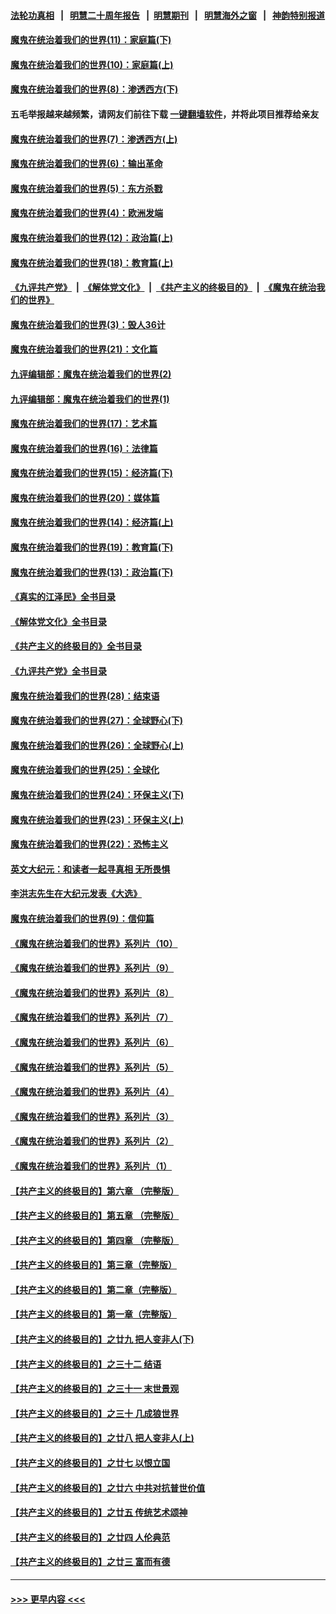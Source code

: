 #### [法轮功真相](https://github.com/gfw-breaker/truth/blob/master/README.md?t=0) &nbsp;&nbsp;|&nbsp;&nbsp; [明慧二十周年报告](https://github.com/gfw-breaker/mh-reports/blob/master/README.md?t=0) &nbsp;&nbsp;|&nbsp;&nbsp;[明慧期刊](https://github.com/gfw-breaker/mh-qikan) &nbsp;&nbsp;|&nbsp;&nbsp; [明慧海外之窗](https://github.com/gfw-breaker/mh-news/blob/master/README.md?t=0) &nbsp;&nbsp;|&nbsp;&nbsp; [神韵特别报道](https://github.com/gfw-breaker/mh-news/blob/master/shenyun.md?t=0)
#### [魔鬼在统治着我们的世界(11)：家庭篇(下)](../pages/nsc422/n10440961.md?t=12190043) 
#### [魔鬼在统治着我们的世界(10)：家庭篇(上)](../pages/nsc422/n10435448.md?t=12190043) 
#### [魔鬼在统治着我们的世界(8)：渗透西方(下)](../pages/nsc422/n10429603.md?t=12190043) 
#### 五毛举报越来越频繁，请网友们前往下载 [一键翻墙软件](https://github.com/gfw-breaker/ssr-accounts)，并将此项目推荐给亲友
#### [魔鬼在统治着我们的世界(7)：渗透西方(上)](../pages/nsc422/n10426013.md?t=12190043) 
#### [魔鬼在统治着我们的世界(6)：输出革命](../pages/nsc422/n10421536.md?t=12190043) 
#### [魔鬼在统治着我们的世界(5)：东方杀戮](../pages/nsc422/n10417707.md?t=12190043) 
#### [魔鬼在统治着我们的世界(4)：欧洲发端](../pages/nsc422/n10414890.md?t=12190043) 
#### [魔鬼在统治着我们的世界(12)：政治篇(上)](../pages/nsc422/n10444576.md?t=12190043) 
#### [魔鬼在统治着我们的世界(18)：教育篇(上)](../pages/nsc422/n10526970.md?t=12190043) 
#### [《九评共产党》](https://github.com/begood0513/9ping.md/blob/master/README.md) &nbsp;|&nbsp; [《解体党文化》](../../../../jtdwh.md/blob/master/README.md)  &nbsp;|&nbsp; [《共产主义的终极目的》](../../../../gczydzjmd.md/blob/master/README.md) &nbsp;|&nbsp; [《魔鬼在统治我们的世界》](../../../../mgztzwmdsj.md/blob/master/README.md) 
#### [魔鬼在统治着我们的世界(3)：毁人36计](../pages/nsc422/n10411583.md?t=12190043) 
#### [魔鬼在统治着我们的世界(21)：文化篇](../pages/nsc422/n10597706.md?t=12190043) 
#### [九评编辑部：魔鬼在统治着我们的世界(2)](../pages/nsc422/n10410036.md?t=12190043) 
#### [九评编辑部：魔鬼在统治着我们的世界(1)](../pages/nsc422/n10406825.md?t=12190043) 
#### [魔鬼在统治着我们的世界(17)：艺术篇](../pages/nsc422/n10499093.md?t=12190043) 
#### [魔鬼在统治着我们的世界(16)：法律篇](../pages/nsc422/n10485969.md?t=12190043) 
#### [魔鬼在统治着我们的世界(15)：经济篇(下)](../pages/nsc422/n10469975.md?t=12190043) 
#### [魔鬼在统治着我们的世界(20)：媒体篇](../pages/nsc422/n10586579.md?t=12190043) 
#### [魔鬼在统治着我们的世界(14)：经济篇(上)](../pages/nsc422/n10457370.md?t=12190043) 
#### [魔鬼在统治着我们的世界(19)：教育篇(下)](../pages/nsc422/n10564808.md?t=12190043) 
#### [魔鬼在统治着我们的世界(13)：政治篇(下)](../pages/nsc422/n10448270.md?t=12190043) 
#### [《真实的江泽民》全书目录](../pages/nsc422/n13721399.md?t=12190043) 
#### [《解体党文化》全书目录](../pages/nsc422/n13721157.md?t=12190043) 
#### [《共产主义的终极目的》全书目录](../pages/nsc422/n13721048.md?t=12190043) 
#### [《九评共产党》全书目录](../pages/nsc422/n13708085.md?t=12190043) 
#### [魔鬼在统治着我们的世界(28)：结束语](../pages/nsc422/n10936246.md?t=12190043) 
#### [魔鬼在统治着我们的世界(27)：全球野心(下)](../pages/nsc422/n10928319.md?t=12190043) 
#### [魔鬼在统治着我们的世界(26)：全球野心(上)](../pages/nsc422/n10900318.md?t=12190043) 
#### [魔鬼在统治着我们的世界(25)：全球化](../pages/nsc422/n10788205.md?t=12190043) 
#### [魔鬼在统治着我们的世界(24)：环保主义(下)](../pages/nsc422/n10695307.md?t=12190043) 
#### [魔鬼在统治着我们的世界(23)：环保主义(上)](../pages/nsc422/n10688613.md?t=12190043) 
#### [魔鬼在统治着我们的世界(22)：恐怖主义](../pages/nsc422/n10614727.md?t=12190043) 
#### [英文大纪元：和读者一起寻真相 无所畏惧](../pages/nsc422/n12542027.md?t=12190043) 
#### [李洪志先生在大纪元发表《大选》](../pages/nsc422/n12534746.md?t=12190043) 
#### [魔鬼在统治着我们的世界(9)：信仰篇](../pages/nsc422/n10432159.md?t=12190043) 
#### [《魔鬼在统治着我们的世界》系列片（10）](../pages/nsc422/n12292670.md?t=12190043) 
#### [《魔鬼在统治着我们的世界》系列片（9）](../pages/nsc422/n12290859.md?t=12190043) 
#### [《魔鬼在统治着我们的世界》系列片（8）](../pages/nsc422/n12287445.md?t=12190043) 
#### [《魔鬼在统治着我们的世界》系列片（7）](../pages/nsc422/n12283425.md?t=12190043) 
#### [《魔鬼在统治着我们的世界》系列片（6）](../pages/nsc422/n12282314.md?t=12190043) 
#### [《魔鬼在统治着我们的世界》系列片（5）](../pages/nsc422/n12281419.md?t=12190043) 
#### [《魔鬼在统治着我们的世界》系列片（4）](../pages/nsc422/n12274024.md?t=12190043) 
#### [《魔鬼在统治着我们的世界》系列片（3）](../pages/nsc422/n12271322.md?t=12190043) 
#### [《魔鬼在统治着我们的世界》系列片（2）](../pages/nsc422/n12269049.md?t=12190043) 
#### [《魔鬼在统治着我们的世界》系列片（1）](../pages/nsc422/n12267575.md?t=12190043) 
#### [【共产主义的终极目的】第六章 （完整版）](../pages/nsc422/n11428913.md?t=12190043) 
#### [【共产主义的终极目的】第五章 （完整版）](../pages/nsc422/n11428912.md?t=12190043) 
#### [【共产主义的终极目的】第四章 （完整版）](../pages/nsc422/n11428907.md?t=12190043) 
#### [【共产主义的终极目的】第三章（完整版）](../pages/nsc422/n11428848.md?t=12190043) 
#### [【共产主义的终极目的】第二章（完整版）](../pages/nsc422/n11428831.md?t=12190043) 
#### [【共产主义的终极目的】第一章（完整版）](../pages/nsc422/n11417651.md?t=12190043) 
#### [【共产主义的终极目的】之廿九 把人变非人(下)](../pages/nsc422/n11344140.md?t=12190043) 
#### [【共产主义的终极目的】之三十二 结语](../pages/nsc422/n11360535.md?t=12190043) 
#### [【共产主义的终极目的】之三十一 末世景观](../pages/nsc422/n11351129.md?t=12190043) 
#### [【共产主义的终极目的】之三十 几成狼世界](../pages/nsc422/n11348280.md?t=12190043) 
#### [【共产主义的终极目的】之廿八 把人变非人(上)](../pages/nsc422/n11340492.md?t=12190043) 
#### [【共产主义的终极目的】之廿七 以恨立国](../pages/nsc422/n11336944.md?t=12190043) 
#### [【共产主义的终极目的】之廿六 中共对抗普世价值](../pages/nsc422/n11324785.md?t=12190043) 
#### [【共产主义的终极目的】之廿五 传统艺术颂神](../pages/nsc422/n11296396.md?t=12190043) 
#### [【共产主义的终极目的】之廿四 人伦典范](../pages/nsc422/n11296397.md?t=12190043) 
#### [【共产主义的终极目的】之廿三 富而有德](../pages/nsc422/n11283598.md?t=12190043) 

----
#### [ >>> 更早内容 <<< ](../indexes/nsc422-earlier.md)
